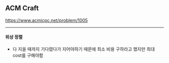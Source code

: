 ## ACM Craft

https://www.acmicpc.net/problem/1005

---

#### 위상 정렬

- 다 지을 때까지 기다렸다가 지어야하기 때문에 최소 비용 구하라고 했지만 최대 cost를 구해야함 
